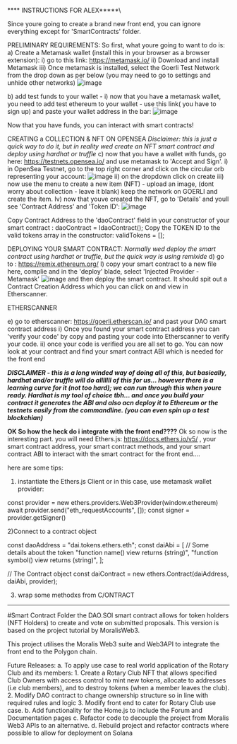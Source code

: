 **** INSTRUCTIONS FOR ALEX*****\


Since youre going to create a brand new front end, you can ignore everything except for 'SmartContracts' folder.

PRELIMINARY REQUIREMENTS:
So first, what youre going to want to do is:
 a) Create a Metamask wallet (install this in your browser as a browser extension):
 i) go to this link: https://metamask.io/ 
 ii) Download and install Metamask
 iii) Once metamask is installed, select the Goerli Test Network from the drop down as per below (you may need to go to settings and unhide other networks)
 ![image](https://user-images.githubusercontent.com/35590284/202651176-50f4f740-7d55-4dc7-b19f-d162766d1836.png)
 
 b) add test funds to your wallet - 
 i) now that you have a metamask wallet, you need to add test ethereum to your wallet - use this link( you have to sign up) and paste your wallet address in the bar:
 ![image](https://user-images.githubusercontent.com/35590284/202651768-25235548-ab11-4ed1-823a-27873db8578c.png)

Now that you have funds, you can interact with smart contracts!

CREATING a COLLECTION & NFT ON OPENSEA
_Disclaimer: this is just a quick way to do it, but in reality wed create an NFT smart contract and deploy using hardhat or truffle_
c) now that you have a wallet with funds, go here: https://testnets.opensea.io/  and use metamask to 'Accept and Sign'.
i) in OpenSea Testnet, go to the top right corner and click on the circular orb representing your account: ![image](https://user-images.githubusercontent.com/35590284/202652441-c4299a13-6e41-476d-b05a-0527431695fe.png)
ii) on the dropdown click on create
iii) now use the menu to create a new item (NFT) - upload an image, (dont worry about collection - leave it blank) keep the network on GOERLI and create the item.
Iv) now that youve created the NFT, go to 'Details' and youll see 'Contract Address' and 'Token ID':
![image](https://user-images.githubusercontent.com/35590284/202652912-92553fca-55c9-41fc-b27c-b364a763d15e.png)

Copy Contract Address to the 'daoContract' field in your constructor of your smart contract : daoContract = IdaoContract();
Copy the TOKEN ID to the valid tokens array in the constructor: validTokens = [];

DEPLOYING YOUR SMART CONTRACT:
_Normally wed deploy the smart contract using hardhat or truffle, but the quick way is using remixide_
d) go to : https://remix.ethereum.org/ 
I) copy your smart contract to a new file here, complie and in the 'deploy' blade, select 'Injected Provider -Metamask' ![image](https://user-images.githubusercontent.com/35590284/202653910-95f6548a-0e8e-4b7c-8c95-d22f52857a87.png)
and then deploy the smart contract.
It should spit out a Contract Creation Address which you can click on and view in Etherscanner.

ETHERSCANNER
 
 e) go to etherscanner: https://goerli.etherscan.io/ and past your DAO smart contract address
 i) Once you found your smart contract address you can 'verify your code' by copy and pasting your code into Etherscanner to verify your code.
 ii) once your code is verified you are all set to go. You can now look at your contract and find your smart contract ABI which is needed for the front end
 
 
 **_DISCLAIMER - this is a long winded way of doing all of this, but basically, hardhat and/or truffle will do alllllll of this for us... however there is a learning curve for it (not too hard); we can run through this when youre ready. Hardhat is my tool of choice tbh... and once you build your contract it generates the ABI and also acn deploy it to Ethereum or the testnets easily from the commandline. (you can even spin up a test blockchian)_**


**OK So how the heck do i integrate with the front end????**
Ok so now is the interesting part. you will need Ethers.js: https://docs.ethers.io/v5/ , your smart contract address, your smart contract methods, and your smart contract ABI to interact with the smart contract for the front end....

here are some tips:

1) instantiate the Ethers.js Client or in this case, use metamask wallet provider:

const provider = new ethers.providers.Web3Provider(window.ethereum)
await provider.send("eth_requestAccounts", []);
const signer = provider.getSigner() 

2)Connect to a contract object

const daoAddress = "dai.tokens.ethers.eth";
const daiAbi = [
  // Some details about the token
  "function name() view returns (string)",
  "function symbol() view returns (string)",
];

// The Contract object
const daiContract = new ethers.Contract(daiAddress, daiAbi, provider);

3) wrap some methodxs from C/ONTRACT





_________________________________________________________________________________________________________________________________________________
#Smart Contract Folder
the DAO.SOl smart contract allows for token holders (NFT Holders) to create and vote on submitted proposals.
This version is based on the project tutorial by MoralisWeb3.

This project utilises the Moralis Web3 suite and Web3API to integrate the front end to the Polygon chain. 

Future Releases:
a. To apply use case to real world application of the Rotary Club and its members:
    1. Create a Rotary Club NFT that allows specified Club Owners with access control to mint new tokens, allocate to addresses (i.e club members), and to destroy tokens (when a member leaves the club).
    2. Modify DAO contract to change ownership structure so in line with required rules and logic
    3. Modify front end to cater for Rotary Club use case.
b. Add functionality for the Home.js to include the Forum and Documentation pages
c. Refactor code to decouple the project from Moralis Web3 APIs to an alternative.
d. Rebuild project and refactor contracts where possible to allow for deployment on Solana
